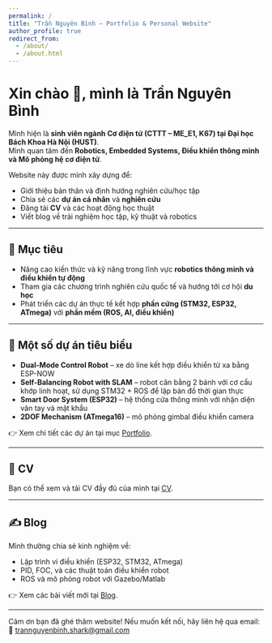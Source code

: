 ```yaml
---
permalink: /
title: "Trần Nguyên Bình – Portfolio & Personal Website"
author_profile: true
redirect_from: 
  - /about/
  - /about.html
---
```


# Xin chào 👋, mình là Trần Nguyên Bình  

Mình hiện là **sinh viên ngành Cơ điện tử (CTTT – ME_E1, K67) tại Đại học Bách Khoa Hà Nội (HUST)**.  
Mình quan tâm đến **Robotics, Embedded Systems, Điều khiển thông minh và Mô phỏng hệ cơ điện tử**.  

Website này được mình xây dựng để:  
- Giới thiệu bản thân và định hướng nghiên cứu/học tập  
- Chia sẻ các **dự án cá nhân** và **nghiên cứu**  
- Đăng tải **CV** và các hoạt động học thuật  
- Viết blog về trải nghiệm học tập, kỹ thuật và robotics  

---

## 🎯 Mục tiêu
- Nâng cao kiến thức và kỹ năng trong lĩnh vực **robotics thông minh và điều khiển tự động**  
- Tham gia các chương trình nghiên cứu quốc tế và hướng tới cơ hội **du học**  
- Phát triển các dự án thực tế kết hợp **phần cứng (STM32, ESP32, ATmega)** với **phần mềm (ROS, AI, điều khiển)**  

---

## 🚀 Một số dự án tiêu biểu
- **Dual-Mode Control Robot** – xe dò line kết hợp điều khiển từ xa bằng ESP-NOW  
- **Self-Balancing Robot with SLAM** – robot cân bằng 2 bánh với cơ cấu khớp linh hoạt, sử dụng STM32 + ROS để lập bản đồ thời gian thực  
- **Smart Door System (ESP32)** – hệ thống cửa thông minh với nhận diện vân tay và mật khẩu  
- **2DOF Mechanism (ATmega16)** – mô phỏng gimbal điều khiển camera  

👉 Xem chi tiết các dự án tại mục [Portfolio](/portfolio/).  

---

## 📄 CV
Bạn có thể xem và tải CV đầy đủ của mình tại [CV](/cv/).  

---

## ✍️ Blog
Mình thường chia sẻ kinh nghiệm về:
- Lập trình vi điều khiển (ESP32, STM32, ATmega)  
- PID, FOC, và các thuật toán điều khiển robot  
- ROS và mô phỏng robot với Gazebo/Matlab  

👉 Xem các bài viết mới tại [Blog](/year-archive/).  

---

Cảm ơn bạn đã ghé thăm website! Nếu muốn kết nối, hãy liên hệ qua email:  
📧 [trannguyenbinh.shark@gmail.com](mailto:trannguyenbinh.shark@gmail.com)  


